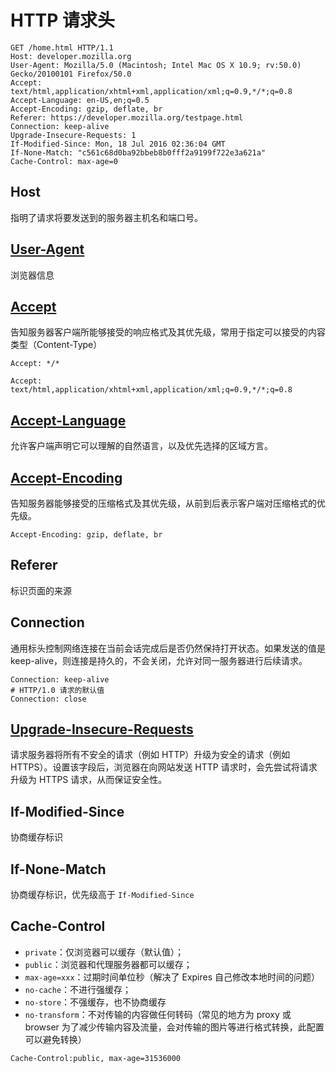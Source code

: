 # HTTP 请求头

```
GET /home.html HTTP/1.1
Host: developer.mozilla.org
User-Agent: Mozilla/5.0 (Macintosh; Intel Mac OS X 10.9; rv:50.0) Gecko/20100101 Firefox/50.0
Accept: text/html,application/xhtml+xml,application/xml;q=0.9,*/*;q=0.8
Accept-Language: en-US,en;q=0.5
Accept-Encoding: gzip, deflate, br
Referer: https://developer.mozilla.org/testpage.html
Connection: keep-alive
Upgrade-Insecure-Requests: 1
If-Modified-Since: Mon, 18 Jul 2016 02:36:04 GMT
If-None-Match: "c561c68d0ba92bbeb8b0fff2a9199f722e3a621a"
Cache-Control: max-age=0

```

## Host

指明了请求将要发送到的服务器主机名和端口号。

## [User-Agent](https://developer.mozilla.org/zh-CN/docs/Web/HTTP/Headers/User-Agent)

浏览器信息

## [Accept](https://developer.mozilla.org/zh-CN/docs/Web/HTTP/Headers/Accept)

告知服务器客户端所能够接受的响应格式及其优先级，常用于指定可以接受的内容类型（Content-Type）

```
Accept: */*

Accept: text/html,application/xhtml+xml,application/xml;q=0.9,*/*;q=0.8
```

## [Accept-Language](https://developer.mozilla.org/zh-CN/docs/Web/HTTP/Headers/Accept-Language)

允许客户端声明它可以理解的自然语言，以及优先选择的区域方言。

## [Accept-Encoding](https://developer.mozilla.org/zh-CN/docs/Web/HTTP/Headers/Accept-Encoding)

告知服务器能够接受的压缩格式及其优先级，从前到后表示客户端对压缩格式的优先级。

```
Accept-Encoding: gzip, deflate, br
```

## Referer

标识页面的来源

## Connection

通用标头控制网络连接在当前会话完成后是否仍然保持打开状态。如果发送的值是 keep-alive，则连接是持久的，不会关闭，允许对同一服务器进行后续请求。

```
Connection: keep-alive
# HTTP/1.0 请求的默认值
Connection: close
```

## [Upgrade-Insecure-Requests](https://developer.mozilla.org/zh-CN/docs/Web/HTTP/Headers/Upgrade-Insecure-Requests)

请求服务器将所有不安全的请求（例如 HTTP）升级为安全的请求（例如 HTTPS）。设置该字段后，浏览器在向网站发送 HTTP 请求时，会先尝试将请求升级为 HTTPS 请求，从而保证安全性。

## If-Modified-Since

协商缓存标识

## If-None-Match

协商缓存标识，优先级高于 `If-Modified-Since`

## Cache-Control

- `private`：仅浏览器可以缓存（默认值）；
- `public`：浏览器和代理服务器都可以缓存；
- `max-age=xxx`：过期时间单位秒（解决了 Expires 自己修改本地时间的问题）
- `no-cache`：不进行强缓存；
- `no-store`：不强缓存，也不协商缓存
- `no-transform`：不对传输的内容做任何转码（常见的地方为 proxy 或 browser 为了减少传输内容及流量，会对传输的图片等进行格式转换，此配置可以避免转换）

```
Cache-Control:public, max-age=31536000
```
